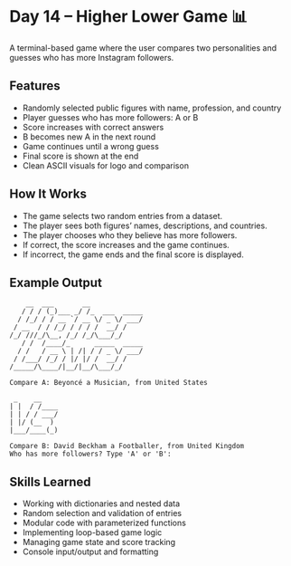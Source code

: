 # Day 14 – Higher Lower Game 📊

A terminal-based game where the user compares two personalities and guesses who has more Instagram followers.

## Features

- Randomly selected public figures with name, profession, and country
- Player guesses who has more followers: A or B
- Score increases with correct answers
- B becomes new A in the next round
- Game continues until a wrong guess
- Final score is shown at the end
- Clean ASCII visuals for logo and comparison

## How It Works

- The game selects two random entries from a dataset.
- The player sees both figures’ names, descriptions, and countries.
- The player chooses who they believe has more followers.
- If correct, the score increases and the game continues.
- If incorrect, the game ends and the final score is displayed.

## Example Output
```
    __  ___       __             
   / / / (_)___ _/ /_  ___  _____
  / /_/ / / __ `/ __ \/ _ \/ ___/
 / __  / / /_/ / / / /  __/ /    
/_/ ///_/\__, /_/ /_/\___/_/     
   / /  /____/_      _____  _____
  / /   / __ \ | /| / / _ \/ ___/
 / /___/ /_/ / |/ |/ /  __/ /    
/_____/\____/|__/|__/\___/_/     

Compare A: Beyoncé a Musician, from United States

 _    __    
| |  / /____
| | / / ___/
| |/ (__  ) 
|___/____(_)

Compare B: David Beckham a Footballer, from United Kingdom
Who has more followers? Type 'A' or 'B':
```
## Skills Learned

- Working with dictionaries and nested data
- Random selection and validation of entries
- Modular code with parameterized functions
- Implementing loop-based game logic
- Managing game state and score tracking
- Console input/output and formatting
